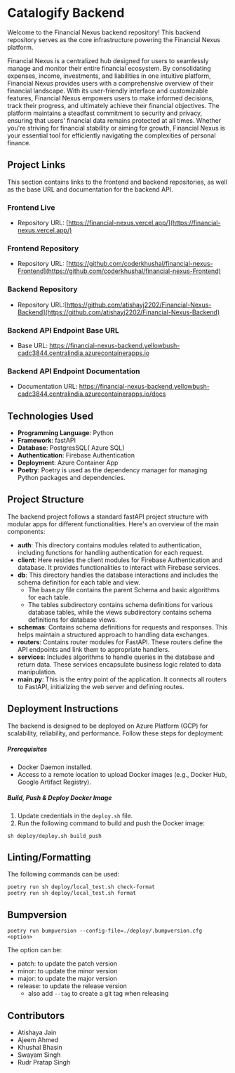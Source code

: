 # Catalogify Backend

Welcome to the Financial Nexus backend repository! This backend repository serves as the core infrastructure powering the Financial Nexus platform.

Financial Nexus is a centralized hub designed for users to seamlessly manage and monitor their entire financial ecosystem. By consolidating expenses, income, investments, and liabilities in one intuitive platform, Financial Nexus provides users with a comprehensive overview of their financial landscape. With its user-friendly interface and customizable features, Financial Nexus empowers users to make informed decisions, track their progress, and ultimately achieve their financial objectives. The platform maintains a steadfast commitment to security and privacy, ensuring that users' financial data remains protected at all times. Whether you're striving for financial stability or aiming for growth, Financial Nexus is your essential tool for efficiently navigating the complexities of personal finance.
## Project Links

This section contains links to the frontend and backend repositories, as well as the base URL and documentation for the backend API.

### Frontend Live 
-  Repository URL: [https://financial-nexus.vercel.app/](https://financial-nexus.vercel.app/)

### Frontend Repository
-  Repository URL: [https://github.com/coderkhushal/financial-nexus-Frontend](https://github.com/coderkhushal/financial-nexus-Frontend)

### Backend Repository
-  Repository URL:[https://github.com/atishayj2202/Financial-Nexus-Backend](https://github.com/atishayj2202/Financial-Nexus-Backend)

### Backend API Endpoint Base URL
-  Base URL: https://financial-nexus-backend.yellowbush-cadc3844.centralindia.azurecontainerapps.io 

### Backend API Endpoint Documentation
- Documentation URL: https://financial-nexus-backend.yellowbush-cadc3844.centralindia.azurecontainerapps.io/docs

## Technologies Used
- **Programming Language**: Python
- **Framework**: fastAPI
- **Database**: PostgresSQL( Azure SQL)
- **Authentication**: Firebase Authentication
- **Deployment**: Azure Container App
- **Poetry**: Poetry is used as the dependency manager for managing Python packages and dependencies.

## Project Structure
The backend project follows a standard fastAPI project structure with modular apps for different functionalities. Here's an overview of the main components:
- **auth**: This directory contains modules related to authentication, including functions for handling authentication for each request.
- **client**: Here resides the client modules for Firebase Authentication and database. It provides functionalities to interact with Firebase services.
- **db**: This directory handles the database interactions and includes the schema definition for each table and view. 
  - The base.py file contains the parent Schema and basic algorithms for each table. 
  - The tables subdirectory contains schema definitions for various database tables, while the views subdirectory contains schema definitions for database views.
- **schemas**: Contains schema definitions for requests and responses. This helps maintain a structured approach to handling data exchanges.
- **routers**: Contains router modules for FastAPI. These routers define the API endpoints and link them to appropriate handlers.
- **services**: Includes algorithms to handle queries in the database and return data. These services encapsulate business logic related to data manipulation.
- **main.py**: This is the entry point of the application. It connects all routers to FastAPI, initializing the web server and defining routes.

## Deployment Instructions
The backend is designed to be deployed on Azure Platform (GCP) for scalability, reliability, and performance. Follow these steps for deployment:
##### Prerequisites
- Docker Daemon installed.
- Access to a remote location to upload Docker images (e.g., Docker Hub, Google Artifact Registry).

##### Build, Push & Deploy Docker Image
1. Update credentials in the `deploy.sh` file.
2. Run the following command to build and push the Docker image:
```shell
sh deploy/deploy.sh build_push
   ```

## Linting/Formatting
The following commands can be used:

```shell
poetry run sh deploy/local_test.sh check-format
poetry run sh deploy/local_test.sh format
```

## Bumpversion

```shell
poetry run bumpversion --config-file=./deploy/.bumpversion.cfg <option>
```
The option can be:
- patch: to update the patch version
- minor: to update the minor version
- major: to update the major version
- release: to update the release version
  - also add `--tag` to create a git tag when releasing

## Contributors
- Atishaya Jain
- Ajeem Ahmed
- Khushal Bhasin
- Swayam Singh
- Rudr Pratap Singh
